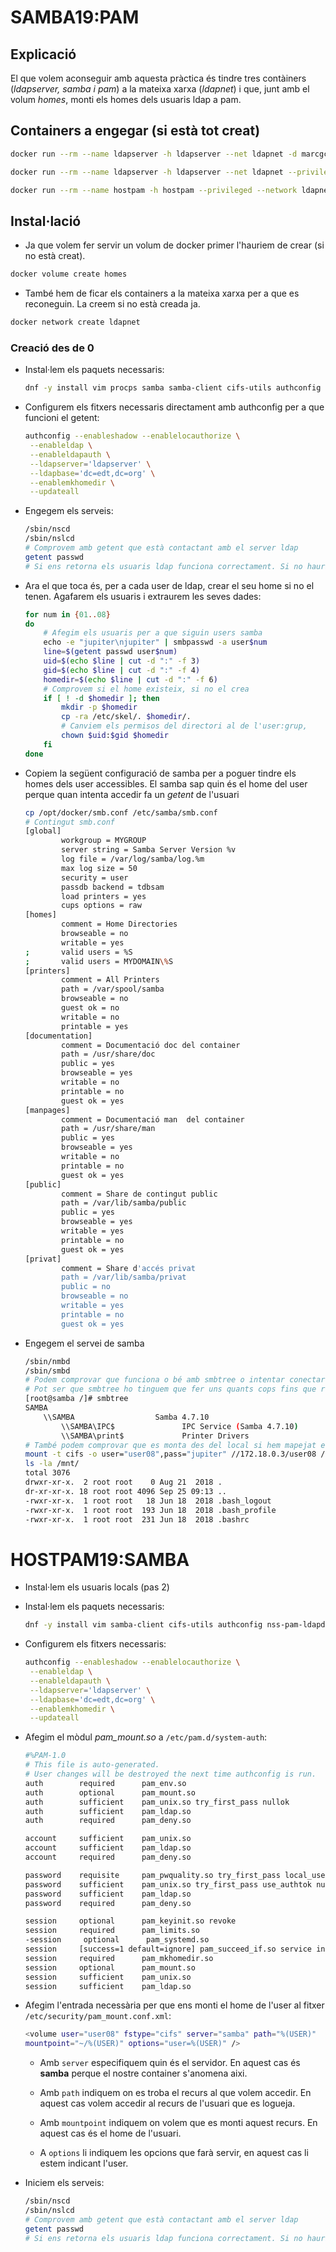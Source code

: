 # SAMBA19:PAM

## Explicació

El que volem aconseguir amb aquesta pràctica és tindre tres contàiners (*ldapserver, samba i pam*) a la mateixa xarxa (*ldapnet*) i que, junt amb el volum *homes*, monti els homes dels usuaris ldap a pam.

## Containers a engegar (si està tot creat)

```bash
docker run --rm --name ldapserver -h ldapserver --net ldapnet -d marcgc/ldapserver19

docker run --rm --name ldapserver -h ldapserver --net ldapnet --privileged -p 445:445 -p 139:139 -v homes:/tmp/home -it marcgc/samba19:pam /bin/bash

docker run --rm --name hostpam -h hostpam --privileged --network ldapnet -it marcgc/hostpam19:samba /bin/bash
```

## Instal·lació

* Ja que volem fer servir un volum de docker primer l'hauriem de crear (si no està creat).

```bash
docker volume create homes
```

* També hem de ficar els containers a la mateixa xarxa per a que es reconeguin. La creem si no està creada ja.

```bash
docker network create ldapnet
```

### Creació des de 0

* Instal·lem els paquets necessaris:
  
  ```bash
  dnf -y install vim procps samba samba-client cifs-utils authconfig nss-pam-ldapd passwd
  ```

* Configurem els fitxers necessaris directament amb authconfig per a que funcioni el getent:
  
  ```bash
  authconfig --enableshadow --enablelocauthorize \
   --enableldap \
   --enableldapauth \
   --ldapserver='ldapserver' \
   --ldapbase='dc=edt,dc=org' \
   --enablemkhomedir \
   --updateall
  ```

* Engegem els serveis:
  
  ```bash
  /sbin/nscd
  /sbin/nslcd
  # Comprovem amb getent que està contactant amb el server ldap
  getent passwd
  # Si ens retorna els usuaris ldap funciona correctament. Si no hauriem de mirar que el servidor ldap funcionés bé, o que estigués engegat.
  ```

* Ara el que toca és, per a cada user de ldap, crear el seu home si no el tenen. Agafarem els usuaris i extraurem les seves dades:
  
  ```bash
  for num in {01..08}
  do
      # Afegim els usuaris per a que siguin users samba
      echo -e "jupiter\njupiter" | smbpasswd -a user$num
      line=$(getent passwd user$num)
      uid=$(echo $line | cut -d ":" -f 3)
      gid=$(echo $line | cut -d ":" -f 4)
      homedir=$(echo $line | cut -d ":" -f 6)
      # Comprovem si el home existeix, si no el crea
      if [ ! -d $homedir ]; then
          mkdir -p $homedir
          cp -ra /etc/skel/. $homedir/.
          # Canviem els permisos del directori al de l'user:grup,         perque si no serien els de root
          chown $uid:$gid $homedir
      fi
  done
  ```

* Copiem la següent configuració de samba per a poguer tindre els homes dels user accessibles. El samba sap quin és el home del user perque quan intenta accedir fa un *getent* de l'usuari
  
  ```bash
  cp /opt/docker/smb.conf /etc/samba/smb.conf
  # Contingut smb.conf
  [global]
          workgroup = MYGROUP
          server string = Samba Server Version %v
          log file = /var/log/samba/log.%m
          max log size = 50
          security = user
          passdb backend = tdbsam
          load printers = yes
          cups options = raw
  [homes]
          comment = Home Directories
          browseable = no
          writable = yes
  ;       valid users = %S
  ;       valid users = MYDOMAIN\%S
  [printers]
          comment = All Printers
          path = /var/spool/samba
          browseable = no
          guest ok = no
          writable = no
          printable = yes
  [documentation]
          comment = Documentació doc del container
          path = /usr/share/doc
          public = yes
          browseable = yes
          writable = no
          printable = no
          guest ok = yes
  [manpages]
          comment = Documentació man  del container
          path = /usr/share/man
          public = yes
          browseable = yes
          writable = no
          printable = no
          guest ok = yes
  [public]
          comment = Share de contingut public
          path = /var/lib/samba/public
          public = yes
          browseable = yes
          writable = yes
          printable = no
          guest ok = yes
  [privat]
          comment = Share d'accés privat
          path = /var/lib/samba/privat
          public = no
          browseable = no
          writable = yes
          printable = no
          guest ok = yes
  ```

* Engegem el servei de samba
  
  ```bash
  /sbin/nmbd
  /sbin/smbd
  # Podem comprovar que funciona o bé amb smbtree o intentar conectar amb smbclient
  # Pot ser que smbtree ho tinguem que fer uns quants cops fins que respongui
  [root@samba /]# smbtree
  SAMBA
      \\SAMBA                  Samba 4.7.10
          \\SAMBA\IPC$               IPC Service (Samba 4.7.10)
          \\SAMBA\print$             Printer Drivers
  # També podem comprovar que es monta des del local si hem mapejat els ports del container amb els del local
  mount -t cifs -o user="user08",pass="jupiter" //172.18.0.3/user08 /mnt
  ls -la /mnt/
  total 3076
  drwxr-xr-x.  2 root root    0 Aug 21  2018 .
  dr-xr-xr-x. 18 root root 4096 Sep 25 09:13 ..
  -rwxr-xr-x.  1 root root   18 Jun 18  2018 .bash_logout
  -rwxr-xr-x.  1 root root  193 Jun 18  2018 .bash_profile
  -rwxr-xr-x.  1 root root  231 Jun 18  2018 .bashrc
  ```

# HOSTPAM19:SAMBA

* Instal·lem els usuaris locals (pas 2)

* Instal·lem els paquets necessaris:
  
  ```bash
  dnf -y install vim samba-client cifs-utils authconfig nss-pam-ldapd passwd pam_mount
  ```

* Configurem els fitxers necessaris:
  
  ```bash
  authconfig --enableshadow --enablelocauthorize \
   --enableldap \
   --enableldapauth \
   --ldapserver='ldapserver' \
   --ldapbase='dc=edt,dc=org' \
   --enablemkhomedir \
   --updateall
  ```

* Afegim el mòdul *pam_mount.so* a `/etc/pam.d/system-auth`:
  
  ```bash
  #%PAM-1.0
  # This file is auto-generated.
  # User changes will be destroyed the next time authconfig is run.
  auth        required      pam_env.so
  auth        optional      pam_mount.so
  auth        sufficient    pam_unix.so try_first_pass nullok
  auth        sufficient    pam_ldap.so
  auth        required      pam_deny.so
  
  account     sufficient    pam_unix.so
  account     sufficient    pam_ldap.so
  account     required      pam_deny.so
  
  password    requisite     pam_pwquality.so try_first_pass local_users_only retry=3 authtok_type=
  password    sufficient    pam_unix.so try_first_pass use_authtok nullok sha512 shadow
  password    sufficient    pam_ldap.so
  password    required      pam_deny.so
  
  session     optional      pam_keyinit.so revoke
  session     required      pam_limits.so
  -session     optional      pam_systemd.so
  session     [success=1 default=ignore] pam_succeed_if.so service in crond quiet use_uid
  session     required      pam_mkhomedir.so
  session     optional      pam_mount.so
  session     sufficient    pam_unix.so
  session     sufficient    pam_ldap.so
  ```

* Afegim l'entrada necessària per que ens monti el home de l'user al fitxer `/etc/security/pam_mount.conf.xml`:
  
  ```bash
  <volume user="user08" fstype="cifs" server="samba" path="%(USER)"
  mountpoint="~/%(USER)" options="user=%(USER)" />
  ```
  
  * Amb `server` especifiquem quin és el servidor. En aquest cas és **samba** perque el nostre container s'anomena aixi.
  
  * Amb `path` indiquem on es troba el recurs al que volem accedir. En aquest cas volem accedir al recurs de l'usuari que es logueja.
  
  * Amb `mountpoint` indiquem on volem que es monti aquest recurs. En aquest cas és el home de l'usuari.
  
  * A `options` li indiquem les opcions que farà servir, en aquest cas li estem indicant l'user.

* Iniciem els serveis:
  
  ```bash
  /sbin/nscd
  /sbin/nslcd
  # Comprovem amb getent que està contactant amb el server ldap
  getent passwd
  # Si ens retorna els usuaris ldap funciona correctament. Si no hauriem de mirar que el servidor ldap funcionés bé, o que estigués engegat.
  ```

